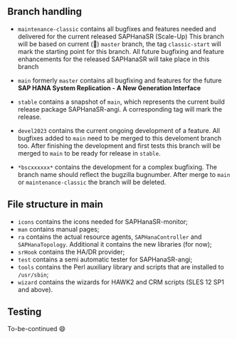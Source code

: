 
## Branch handling

- `maintenance-classic` contains all bugfixes and features needed and delivered for the current released SAPHanaSR (Scale-Up)
  This branch will be based on current (:date:) `master` branch, the tag `classic-start` will mark the starting point for this branch.
  All future bugfixing and feature enhancements for the released SAPHanaSR will take place in this branch

- `main` formerly `master` contains all bugfixing and features for the future **SAP HANA System Replication - A New Generation Interface**

- `stable` contains a snapshot of `main`, which represents the current build release package SAPHanaSR-angi. A corresponding tag will mark the release.

- `devel2023` contains the current ongoing development of a feature. All bugfixes added to `main` need to be merged to this develoment branch too. After finishing the development and first tests this branch will be merged to `main` to be ready for release in `stable`.

- `*bscxxxxxx*` contains the development for a complex bugfixing. The branch name should reflect the bugzilla bugnumber. After merge to `main` or `maintenance-classic` the branch will be deleted.


## File structure in main

- `icons` contains the icons needed for SAPHanaSR-monitor;
- `man` contains manual pages;
- `ra` contains the actual resource agents, `SAPHanaController` and `SAPHanaTopology`. Additional it contains the new libraries (for now);
- `srHook` contains the HA/DR provider;
- `test` contains a semi automatic tester for SAPHanaSR-angi;
- `tools` contains the Perl auxiliary library and scripts that are installed to `/usr/sbin`;
- `wizard` contains the wizards for HAWK2 and CRM scripts (SLES 12 SP1 and above).


## Testing

To-be-continued :smile:
